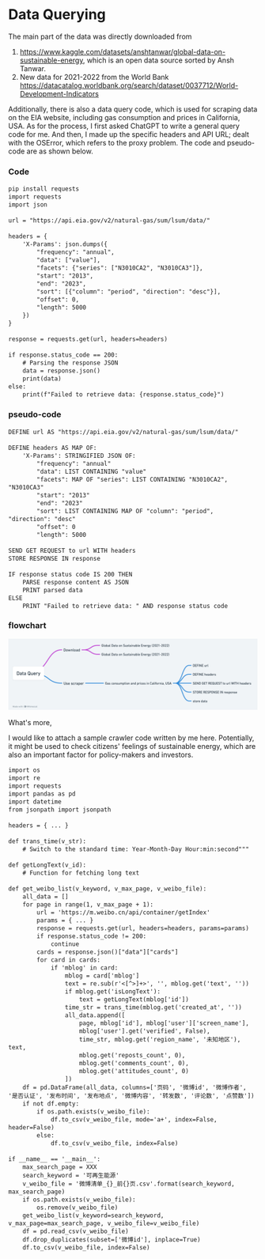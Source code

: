 # Data Querying
  The main part of the data was directly downloaded from
1.	 https://www.kaggle.com/datasets/anshtanwar/global-data-on-sustainable-energy, which is an open data source sorted by Ansh Tanwar. 
2.	 New data for 2021-2022 from the World Bank https://datacatalog.worldbank.org/search/dataset/0037712/World-Development-Indicators

  Additionally, there is also a data query code, which is used for scraping data on the EIA website, including gas consumption and prices in California, USA. As for the process, I first asked ChatGPT to write a general query code for me. And then, I made up the specific headers and API URL; dealt with the OSError, which refers to the proxy problem. The code and pseudo-code are as shown below.


### Code
```
pip install requests
import requests
import json

url = "https://api.eia.gov/v2/natural-gas/sum/lsum/data/"

headers = {
    'X-Params': json.dumps({
        "frequency": "annual",
        "data": ["value"],
        "facets": {"series": ["N3010CA2", "N3010CA3"]},
        "start": "2013",
        "end": "2023",
        "sort": [{"column": "period", "direction": "desc"}],
        "offset": 0,
        "length": 5000
    })
}

response = requests.get(url, headers=headers)

if response.status_code == 200:
    # Parsing the response JSON
    data = response.json()
    print(data)
else:
    print(f"Failed to retrieve data: {response.status_code}")

```

###  pseudo-code
```
DEFINE url AS "https://api.eia.gov/v2/natural-gas/sum/lsum/data/"

DEFINE headers AS MAP OF:
    'X-Params': STRINGIFIED JSON OF:
        "frequency": "annual"
        "data": LIST CONTAINING "value"
        "facets": MAP OF "series": LIST CONTAINING "N3010CA2", "N3010CA3"
        "start": "2013"
        "end": "2023"
        "sort": LIST CONTAINING MAP OF "column": "period", "direction": "desc"
        "offset": 0
        "length": 5000

SEND GET REQUEST to url WITH headers
STORE RESPONSE IN response

IF response status code IS 200 THEN
    PARSE response content AS JSON
    PRINT parsed data
ELSE
    PRINT "Failed to retrieve data: " AND response status code
```

### flowchart
![image](DataQuery.png)


What's more,

I would like to attach a sample crawler code written by me here. Potentially, it might be used to check citizens' feelings of sustainable energy, which are also an important factor for policy-makers and investors.
```
import os
import re
import requests
import pandas as pd
import datetime
from jsonpath import jsonpath

headers = { ... }  

def trans_time(v_str):
    # Switch to the standard time: Year-Month-Day Hour:min:second"""

def getLongText(v_id):
    # Function for fetching long text

def get_weibo_list(v_keyword, v_max_page, v_weibo_file):
    all_data = []
    for page in range(1, v_max_page + 1):
        url = 'https://m.weibo.cn/api/container/getIndex'
        params = { ... }  
        response = requests.get(url, headers=headers, params=params)
        if response.status_code != 200:
            continue
        cards = response.json()["data"]["cards"]
        for card in cards:
            if 'mblog' in card:
                mblog = card['mblog']
                text = re.sub(r'<[^>]+>', '', mblog.get('text', ''))
                if mblog.get('isLongText'):
                    text = getLongText(mblog['id'])
                time_str = trans_time(mblog.get('created_at', ''))
                all_data.append([
                    page, mblog['id'], mblog['user']['screen_name'], 
                    mblog['user'].get('verified', False),
                    time_str, mblog.get('region_name', '未知地区'), text, 
                    mblog.get('reposts_count', 0), 
                    mblog.get('comments_count', 0), 
                    mblog.get('attitudes_count', 0)
                ])
    df = pd.DataFrame(all_data, columns=['页码', '微博id', '微博作者', '是否认证', '发布时间', '发布地点', '微博内容', '转发数', '评论数', '点赞数'])
    if not df.empty:
        if os.path.exists(v_weibo_file):
            df.to_csv(v_weibo_file, mode='a+', index=False, header=False)
        else:
            df.to_csv(v_weibo_file, index=False)

if __name__ == '__main__':
    max_search_page = XXX
    search_keyword = '可再生能源'
    v_weibo_file = '微博清单_{}_前{}页.csv'.format(search_keyword, max_search_page)
    if os.path.exists(v_weibo_file):
        os.remove(v_weibo_file)
    get_weibo_list(v_keyword=search_keyword, v_max_page=max_search_page, v_weibo_file=v_weibo_file)
    df = pd.read_csv(v_weibo_file)
    df.drop_duplicates(subset=['微博id'], inplace=True)
    df.to_csv(v_weibo_file, index=False)

```
